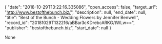 {
  "date": "2018-10-29T13:22:16.335086", 
  "open_access": false, 
  "target_url": "http://www.bestofthebunch.biz/", 
  "description": null, 
  "end_date": null, 
  "title": "Best of the Bunch - Wedding Flowers by Jennifer Benwell", 
  "record_id": "20181029T132216/aBBar3cKDrebcARKG/tWLw==", 
  "publisher": "bestofthebunch.biz", 
  "start_date": null
}

None